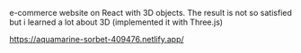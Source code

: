 e-commerce website on React with 3D objects. The result is not so satisfied but i learned a lot about 3D (implemented it with Three.js)

https://aquamarine-sorbet-409476.netlify.app/
